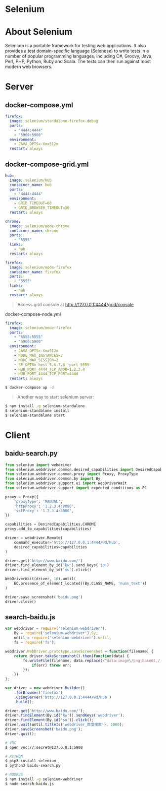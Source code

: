 Selenium
========

# About Selenium

Selenium is a portable framework for testing web applications.
It also provides a test domain-specific language (Selenese) to
write tests in a number of popular programming languages,
including C#, Groovy, Java, Perl, PHP, Python, Ruby and Scala.
The tests can then run against most modern web browsers.

# Server

## docker-compose.yml

```yaml
firefox:
  image: selenium/standalone-firefox-debug
  ports:
    - "4444:4444"
    - "5900:5900"
  environment:
    - JAVA_OPTS=-Xmx512m
  restart: always
```

## docker-compose-grid.yml

```yaml
hub:
  image: selenium/hub
  container_name: hub
  ports:
    - "4444:4444"
  environment:
    - GRID_TIMEOUT=60
    - GRID_BROWSER_TIMEOUT=30
  restart: always

chrome:
  image: selenium/node-chrome
  container_name: chrome
  ports:
    - "5555"
  links:
    - hub
  restart: always

firefox:
  image: selenium/node-firefox
  container_name: firefox
  ports:
    - "5555"
  links:
    - hub
  restart: always
```

> Access grid console at <http://127.0.0.1:4444/grid/console>

docker-compose-node.yml

```yaml
firefox:
  image: selenium/node-firefox
  ports:
    - "5555:5555"
    - "5900:5900"
  environment:
    - JAVA_OPTS=-Xmx512m
    - NODE_MAX_INSTANCES=2
    - NODE_MAX_SESSION=2
    - SE_OPTS=-host 5.6.7.8 -port 5555
    - HUB_PORT_4444_TCP_ADDR=1.2.3.4
    - HUB_PORT_4444_TCP_PORT=4444
  restart: always
```

```bash
$ docker-compose up -d
```

> Another way to start selenium server:

```bash
$ npm install -g selenium-standalone
$ selenium-standalone install
$ selenium-standalone start
```

# Client

## baidu-search.py

```python
from selenium import webdriver
from selenium.webdriver.common.desired_capabilities import DesiredCapabilities
from selenium.webdriver.common.proxy import Proxy, ProxyType
from selenium.webdriver.common.by import By
from selenium.webdriver.support.ui import WebDriverWait
from selenium.webdriver.support import expected_conditions as EC

proxy = Proxy({
    'proxyType': 'MANUAL',
    'httpProxy': '1.2.3.4:8080',
    'sslProxy': '1.2.3.4:8080',
})

capabilities = DesiredCapabilities.CHROME
proxy.add_to_capabilities(capabilities)

driver = webdriver.Remote(
    command_executor='http://127.0.0.1:4444/wd/hub',
    desired_capabilities=capabilities
)

driver.get('http://www.baidu.com/')
driver.find_element_by_id('kw').send_keys('ip')
driver.find_element_by_id('su').click()

WebDriverWait(driver, 10).until(
    EC.presence_of_element_located((By.CLASS_NAME, 'nums_text'))
)

driver.save_screenshot('baidu.png')
driver.close()
```

## search-baidu.js

```javascript
var webdriver = require('selenium-webdriver'),
    By = require('selenium-webdriver').By,
    until = require('selenium-webdriver').until,
    fs = require('fs');

webdriver.WebDriver.prototype.saveScreenshot = function(filename) {
    return driver.takeScreenshot().then(function(data) {
        fs.writeFile(filename, data.replace(/^data:image\/png;base64,/,''), 'base64', function(err) {
            if(err) throw err;
        });
    })
};

var driver = new webdriver.Builder()
    .forBrowser('firefox')
    .usingServer('http://127.0.0.1:4444/wd/hub')
    .build();

driver.get('http://www.baidu.com/');
driver.findElement(By.id('kw')).sendKeys('webdriver');
driver.findElement(By.id('su')).click();
driver.wait(until.titleIs('webdriver_百度搜索'), 1000);
driver.saveScreenshot('baidu.png');
driver.quit();
```

```bash
# VNC
$ open vnc://:secret@127.0.0.1:5900

# PYTHON
$ pip3 install selenium
$ python3 baidu-search.py

# NODEJS
$ npm install -g selenium-webdriver
$ node search-baidu.js
```
